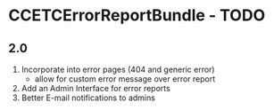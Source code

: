 # CCETCErrorReportBundle - TODO

## 2.0
1.	Incorporate into error pages (404 and generic error)
	- allow for custom error message over error report    
2.	Add an Admin Interface for error reports
3.	Better E-mail notifications to admins